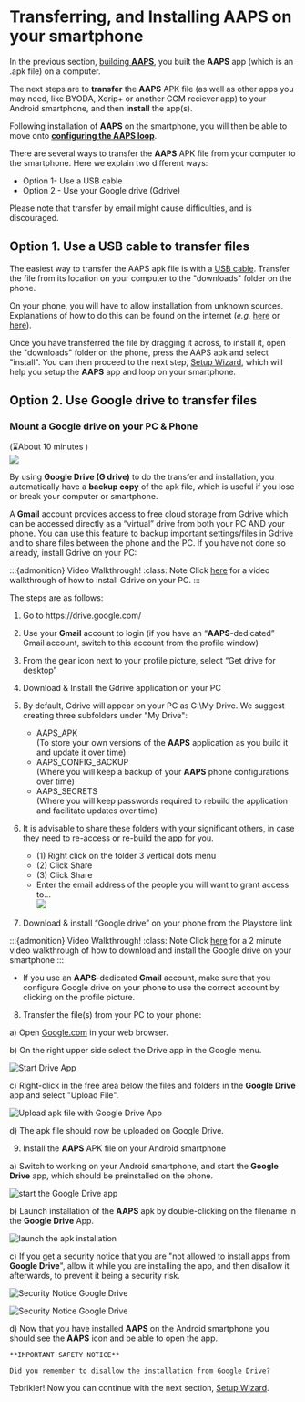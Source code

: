 # Transferring, and Installing AAPS on your smartphone

In the previous section, [building **AAPS**](../building-AAPS.md), you built the **AAPS** app (which is an .apk file) on a computer.

The next steps are to **transfer** the **AAPS** APK file (as well as other apps you may need, like BYODA, Xdrip+ or another CGM reciever app) to your Android smartphone, and then **install** the app(s).

Following installation of **AAPS** on the smartphone, you will then be able to move onto [**configuring the AAPS loop**](configuring-the-AAPS-loop.md).

There are several ways to transfer the **AAPS** APK file from your computer to the smartphone. Here we explain two different ways:

- Option 1-  Use a USB cable
- Option 2 -  Use your Google drive (Gdrive)

Please note that transfer by email might cause difficulties, and is discouraged.

## Option 1. Use a USB cable to transfer files

The easiest way to transfer the AAPS apk file is with a  [USB cable](https://support.google.com/android/answer/9064445?hl=en). Transfer the file from its location on your computer to the "downloads" folder on the phone.

On your phone, you will have to allow installation from unknown sources. Explanations of how to do this can be found on the internet (_e.g._ [here](https://www.expressvpn.com/de/support/vpn-setup/enable-apk-installs-android/) or [here](https://www.androidcentral.com/unknown-sources)).

Once you have transferred the file by dragging it across, to install it, open the "downloads" folder on the phone, press the AAPS apk and select "install". You can then proceed to the next step, [Setup Wizard](../Installing-AndroidAPS/setup-wizard.md), which will help you setup the **AAPS** app and loop on your smartphone.

## Option 2. Use Google drive to transfer files

### **Mount a Google drive on your PC & Phone**

(⌛About 10 minutes )\
![](../images/Building-the-App/building_0015.png)

By using **Google Drive (G drive)** to do the transfer and installation, you automatically have a **backup copy** of the apk file, which is useful if you lose or break your computer or smartphone.

A **Gmail** account provides access to free cloud storage from Gdrive which can be accessed directly as a “virtual” drive from both your PC AND your phone. You can use this feature to backup important settings/files in Gdrive and to share files between the phone and the PC.
If you have not done so already, install Gdrive on your PC:

:::{admonition}  Video Walkthrough!
:class: Note
Click [here](https://drive.google.com/file/d/1EnaQ7U8U7M84vOFjcMRoB43dNwqUuLty/view?usp=drive_link) for a video walkthrough of how to install Gdrive on your PC.
:::

The steps are as follows:

1. Go to https\://drive.google.com/ 

2. Use your **Gmail** account to login (if you have an “**AAPS**-dedicated” Gmail account, switch to this account from the profile window)

3. From the gear icon next to your profile picture, select “Get drive for desktop”  

4. Download & Install the Gdrive application on your PC

5. By default, Gdrive will appear on your PC as G:\My Drive. We suggest creating three subfolders under "My Drive":

   - AAPS_APK  \
     (To store your own versions of the **AAPS** application as you build it and update it over time)
   - AAPS_CONFIG_BACKUP\
     (Where you will keep a backup of your **AAPS** phone configurations over time)
   - AAPS_SECRETS \
     (Where you will keep passwords required to rebuild the application and facilitate updates over time)

6. It is advisable to share these folders with your significant others, in case they need to re-access or re-build the app for you. 

   - (1) Right click on the folder 3 vertical dots menu
   - (2) Click Share 
   - (3) Click Share 
   - Enter the email address of the people you will want to grant access to…\
     ![](../images/Building-the-App/building_0016.png)

7. Download & install “Google drive” on your phone from the Playstore link

:::{admonition}  Video Walkthrough!
:class: Note
Click [here](https://drive.google.com/file/d/1--qwxp95cG8pwCv1pDFZuuOl6ue22W4H/view?usp=drive_link) for a  2 minute video walkthrough of how to download and install the Google drive on your smartphone
:::

- If you use an **AAPS**-dedicated **Gmail** account, make sure that you configure Google drive on your phone to use the correct account by clicking on the profile picture.

8. Transfer the file(s) from your PC to your phone:

a) Open [Google.com](https://www.google.com/) in your web browser.

b) On the right upper side select the Drive app in the Google menu.

![Start Drive App](../images/GoogleDriveInWebbrowser.png)

c) Right-click in the free area below the files and folders in the **Google Drive** app and select "Upload File".

![Upload apk file with Google Drive App](../images/GoogleDriveUploadFile.png)

d) The apk file should now be uploaded on Google Drive.

9. Install  the **AAPS** APK file on your Android smartphone

a) Switch to working on your Android smartphone, and start the **Google Drive** app, which should be preinstalled on the phone.

![start the Google Drive app](../images/GoogleDriveMobileAPPLaunch.png)

b) Launch installation of the **AAPS** apk by double-clicking on the filename in the **Google Drive** App.

![launch the apk installation](../images/GoogleDriveMobileUploadedAPK.png)

c) If you get a security notice that you are "not allowed to install apps from **Google Drive**", allow it while you are installing the app, and then disallow it afterwards, to prevent it being a security risk.

![Security Notice Google Drive](../images/GoogleDriveMobileMissingSecuritySetting.png)

![Security Notice Google Drive](../images/GoogleDriveMobileSettingSecuritySetting.png)

d) Now that you have installed **AAPS** on the Android smartphone you should see the **AAPS** icon and be able to open the app.

```{warning}
**IMPORTANT SAFETY NOTICE**

Did you remember to disallow the installation from Google Drive?

```

Tebrikler! Now you can continue with the next section, [Setup Wizard](../Installing-AndroidAPS/setup-wizard.md).
